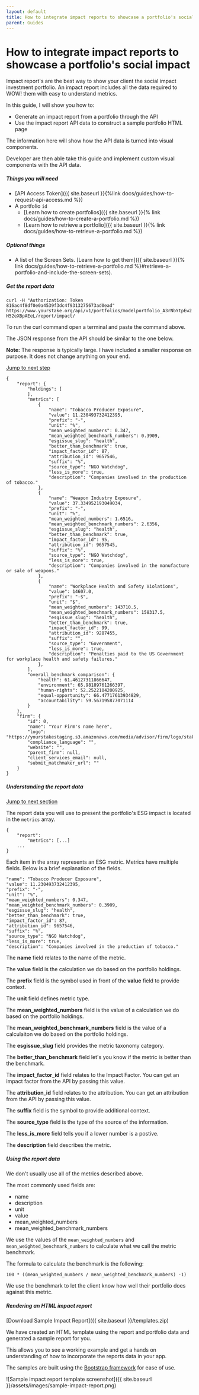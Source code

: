 ```yaml
---
layout: default
title: How to integrate impact reports to showcase a portfolio's social impact
parent: Guides
---
```


# How to integrate impact reports to showcase a portfolio's social impact

Impact report's are the best way to show your client the social impact investment portfolio. An impact report includes all the data required to WOW! them with easy to understand metrics.

In this guide, I will show you how to:

- Generate an impact report from a portfolio through the API
- Use the impact report API data to construct a sample portfolio HTML page

The information here will show how the API data is turned into visual components. 

Developer are then able take this guide and implement custom visual components with the API data.

##### Things you will need

- [API Access Token]({{ site.baseurl }}{%link docs/guides/how-to-request-api-access.md %})
- A portfolio `id`
    - [Learn how to create portfolios]({{ site.baseurl }}{% link docs/guides/how-to-create-a-portfolio.md %})
    - [Learn how to retrieve a portfolio]({{ site.baseurl }}{% link docs/guides/how-to-retrieve-a-portfolio.md %})

##### Optional things

- A list of the Screen Sets. [Learn how to get them]({{ site.baseurl }}{% link docs/guides/how-to-retrieve-a-portfolio.md %}#retrieve-a-portfolio-and-include-the-screen-sets).


##### Get the report data

`curl -H "Authorization: Token 816ac4f8df0e0a4539f3dc4f9313275673ad0ead" https://www.yourstake.org/api/v1/portfolios/modelportfolio_A3rNbYtpEw2H52eXBpAEeL/report/impact/`

To run the curl command open a terminal and paste the command above.

The JSON response from the API should be similar to the one below.

**Note:** The response is typically large. I have included a smaller response on purpose. It does not change anything on your end.

[Jump to next step](#understanding-the-report-data)

```
{
	"report": {
		"holdings": [
		],
		"metrics": [
			{
				"name": "Tobacco Producer Exposure",
				"value": 11.230493732412395,
				"prefix": "-",
				"unit": "%",
				"mean_weighted_numbers": 0.347,
				"mean_weighted_benchmark_numbers": 0.3909,
				"esgissue_slug": "health",
				"better_than_benchmark": true,
				"impact_factor_id": 87,
				"attribution_id": 9657546,
				"suffix": "%",
				"source_type": "NGO Watchdog",
				"less_is_more": true,
				"description": "Companies involved in the production of tobacco."
			},
			{
				"name": "Weapon Industry Exposure",
				"value": 37.334952193049034,
				"prefix": "-",
				"unit": "%",
				"mean_weighted_numbers": 1.6516,
				"mean_weighted_benchmark_numbers": 2.6356,
				"esgissue_slug": "health",
				"better_than_benchmark": true,
				"impact_factor_id": 95,
				"attribution_id": 9657545,
				"suffix": "%",
				"source_type": "NGO Watchdog",
				"less_is_more": true,
				"description": "Companies involved in the manufacture or sale of weapons."
			},
			{
				"name": "Workplace Health and Safety Violations",
				"value": 14607.0,
				"prefix": "-$",
				"unit": "$",
				"mean_weighted_numbers": 143710.5,
				"mean_weighted_benchmark_numbers": 158317.5,
				"esgissue_slug": "health",
				"better_than_benchmark": true,
				"impact_factor_id": 99,
				"attribution_id": 9287455,
				"suffix": "",
				"source_type": "Government",
				"less_is_more": true,
				"description": "Penalties paid to the US Government for workplace health and safety failures."
			},
		],
		"overall_benchmark_comparison": {
			"health": 61.46127311866647,
			"environment": 65.98189761266397,
			"human-rights": 52.2522104200925,
			"equal-opportunity": 66.47717613934829,
			"accountability": 59.567195877071114
		}
	},
	"firm": {
		"id": 0,
		"name": "Your Firm's name here",
		"logo": "https://yourstakestaging.s3.amazonaws.com/media/advisor/firm/logo/stakelogo.png",
		"compliance_language": "",
		"website": "",
		"parent_firm": null,
		"client_services_email": null,
		"submit_matchmaker_url": ""
	}
}
```

##### Understanding the report data

[Jump to next section](#using-the-report-data)

The report data you will use to present the portfolio's ESG impact is located in the `metrics` array.

```
{
    "report":
        "metrics": [...]
    ...
}
```

Each item in the array represents an ESG metric.
Metrics have multiple fields. Below is a brief explanation of the fields.

```
"name": "Tobacco Producer Exposure",
"value": 11.230493732412395,
"prefix": "-",
"unit": "%",
"mean_weighted_numbers": 0.347,
"mean_weighted_benchmark_numbers": 0.3909,
"esgissue_slug": "health",
"better_than_benchmark": true,
"impact_factor_id": 87,
"attribution_id": 9657546,
"suffix": "%",
"source_type": "NGO Watchdog",
"less_is_more": true,
"description": "Companies involved in the production of tobacco."
```

The **name** field relates to the name of the metric.

The **value** field is the calculation we do based on the portfolio holdings.

The **prefix** field is the symbol used in front of the **value** field to provide context.

The **unit** field defines metric type.

The **mean_weighted_numbers** field is the value of a calculation we do based on the portfolio holdings.

The **mean_weighted_benchmark_numbers** field is the value of a calculaiton we do based on the portfolio holdings.

The **esgissue_slug** field provides the metric taxonomy category.

The **better_than_benchmark** field let's you know if the metric is better than the benchmark.

The **impact_factor_id** field relates to the Impact Factor. You can get an impact factor from the API by passing this value.

The **attribution_id** field relates to the attribution. You can get an attribution from the API by passing this value.

The **suffix** field is the symbol to provide additional context.

The **source_type** field is the type of the source of the information.

The **less_is_more** field tells you if a lower number is a postive.

The **description** field describes the metric.


##### Using the report data

We don't usually use all of the metrics described above.

The most commonly used fields are:

- name
- description
- unit
- value
- mean_weighted_numbers
- mean_weighted_benchmark_numbers

We use the values of the `mean_weighted_numbers` and `mean_weighted_benchmark_numbers` to calculate what we call the metric benchmark.

The formula to calculate the benchmark is the following:

`100 * ((mean_weighted_numbers / mean_weighted_benchmark_numbers) -1)`

We use the benchmark to let the client know how well their portfolio does against this metric.

##### Rendering an HTML  impact report

[Download Sample Impact Report]({{ site.baseurl }}/templates.zip)

We have created an HTML template using the report and portfolio data
and generated a sample report for you.

This allows you to see a working example and get a hands on understanding of how to incorporate the reports data in your app.

The samples are built using the [Bootstrap framework](https://getbootstrap.com) for ease of use.

![Sample impact report template screenshot]({{ site.baseurl }}/assets/images/sample-impact-report.png)

